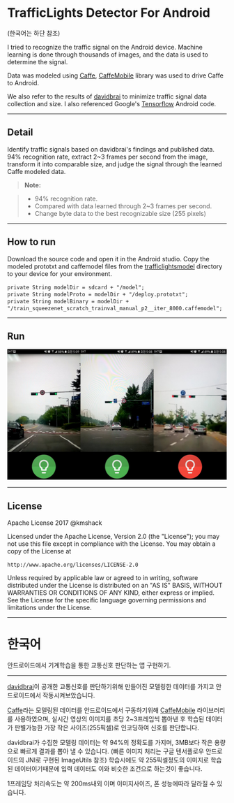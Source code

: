 

TrafficLights Detector For Android
===================

(한국어는 하단 참조)


I tried to recognize the traffic signal on the Android device. 
Machine learning is done through thousands of images, and the data is used to determine the signal.

Data was modeled using [Caffe](http://caffe.berkeleyvision.org/), [CaffeMobile](https://github.com/sh1r0/caffe-android-lib) library was used to drive Caffe to Android.

We also refer to the results of [davidbrai](https://github.com/davidbrai/deep-learning-traffic-lights) to minimize traffic signal data collection and size. I also referenced Google's [Tensorflow](https://www.tensorflow.org/mobile/) Android code.

----------


Detail
-------------

Identify traffic signals based on davidbrai's findings and published data. 94% recognition rate, extract 2~3 frames per second from the image, transform it into comparable size, and judge the signal through the learned Caffe modeled data.


> **Note:**

> - 94% recognition rate.
> - Compared with data learned through 2~3 frames per second.
> - Change byte data to the best recognizable size (255 pixels)

----------


How to run
-------------

Download the source code and open it in the Android studio. 
Copy the modeled prototxt and caffemodel files from the [trafficlightsmodel](https://github.com/kmshack/TrafficLightsDetector-Android/tree/master/trafficlightsmodel) directory to your device for your environment.

    private String modelDir = sdcard + "/model";
    private String modelProto = modelDir + "/deploy.prototxt";
    private String modelBinary = modelDir + "/train_squeezenet_scratch_trainval_manual_p2__iter_8000.caffemodel";

----------


Run
-------------

![enter image description here](https://raw.githubusercontent.com/kmshack/TrafficLightDetector-Android/master/screen.jpg)


----------


License
----------
Apache License 2017 @kmshack

Licensed under the Apache License, Version 2.0 (the "License");
you may not use this file except in compliance with the License.
You may obtain a copy of the License at

    http://www.apache.org/licenses/LICENSE-2.0

Unless required by applicable law or agreed to in writing, software
distributed under the License is distributed on an "AS IS" BASIS,
WITHOUT WARRANTIES OR CONDITIONS OF ANY KIND, either express or implied.
See the License for the specific language governing permissions and
limitations under the License.

--------------------------


한국어
=====

안드로이드에서 기계학습을 통한 교통신호 판단하는 앱 구현하기.
 
----------


[davidbrai](https://github.com/davidbrai/deep-learning-traffic-lights)이 공개한 교통신호를 판단하기위해 만들어진 모델링한 데이터를 가지고 안드로이드에서 작동시켜보았습니다. 

[Caffe](http://caffe.berkeleyvision.org/)라는 모델링된 데이터를 안드로이드에서 구동하기위해 [CaffeMobile](https://github.com/sh1r0/caffe-android-lib) 라이브러리를 사용하였으며, 실시간 영상의 이미지를 초당 2~3프레임씩 뽑아낸 후 학습된 데이터가 판별가능한 가장 작은 사이즈(255픽셀)로 인코딩하여 신호를 판단합니다. 

davidbrai가 수집한 모델링 데이터는 약 94%의 정확도를 가지며, 3MB보다 작은 용량으로 빠르게 결과를 뽑아 낼 수 있습니다. (빠른 이미지 처리는 구글 텐서플로우 안드로이드의 JNI로 구현된 ImageUtils 참조) 학습시에도 약 255픽셀정도의 이미지로 학습된 데이터이기때문에 입력 데이터도 이와 비슷한 조건으로 하는것이 좋습니다.

1프레임당 처리속도는 약 200ms내외 이며 이미지사이즈, 폰 성능에따라 달라질 수 있습니다.


